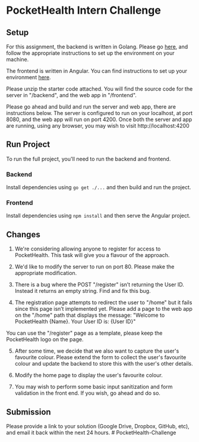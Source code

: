 # PocketHealth Intern Challenge

## Setup
For this assignment, the backend is written in Golang. Please go [here](https://go.dev/), and follow the appropriate instructions to set up the environment on your machine.

The frontend is written in Angular. You can find instructions to set up your environment [here](https://angular.io/guide/setup-local).

Please unzip the starter code attached. You will find the source code for the server in "/backend", and the web app in "/frontend".

Please go ahead and build and run the server and web app, there are instructions below. The server is configured to run on your localhost, at port 8080, and the web app will run on port 4200. Once both the server and app are running, using any browser, you may wish to visit http://localhost:4200

## Run Project
To run the full project, you'll need to run the backend and frontend.

### Backend
Install dependencies using `go get ./...` and then build and run the project.

### Frontend
Install dependencies using `npm install` and then serve the Angular project.

## Changes
1.  We're considering allowing anyone to register for access to PocketHealth. This task will give you a flavour of the approach.

2. We'd like to modify the server to run on port 80. Please make the appropriate modification.

3. There is a bug where the POST "/register" isn’t returning the User ID. Instead it returns an empty string. Find and fix this bug.

4. The registration page attempts to redirect the user to "/home" but it fails since this page isn’t implemented yet. Please add a page to the web app on the "/home" path that displays the message: "Welcome to PocketHealth {Name}. Your User ID is: {User ID}"

You can use the "/register" page as a template, please keep the PocketHealth logo on the page.

5. After some time, we decide that we also want to capture the user's favourite colour. Please extend the form to collect the user's favourite colour and update the backend to store this with the user's other details.

6. Modify the home page to display the user's favourite colour.

7. You may wish to perform some basic input sanitization and form validation in the front end. If you wish, go ahead and do so.

## Submission
Please provide a link to your solution (Google Drive, Dropbox, GitHub, etc), and email it back  within the next 24 hours. 
#   P o c k e t H e a l t h - C h a l l e n g e  
 